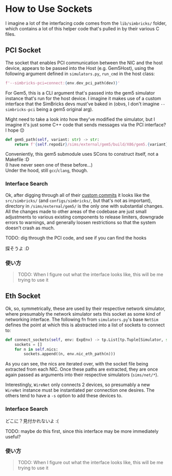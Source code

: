 # How to Use Sockets

I imagine a lot of the interfacing code comes from the `lib/simbricks/` folder, which contains a lot of this helper code that's pulled in by their various C files.

## PCI Socket

The socket that enables PCI communication between the NIC and the host device, appears to be passed into the Host (e.g. Gem5Host), using the following argument defined in `simulators.py`, `run_cmd` in the host class:

```py
f'--simbricks-pci=connect:{env.dev_pci_path(dev)}'
```

For Gem5, this is a CLI argument that's passed into the gem5 simulator instance that's run for the host device. I imagine it makes use of a custom interface that the SimBricks devs must've baked in (obvs, I don't imagine `--simbricks-pci` being a gem5 original arg).

Might need to take a look into how they've modified the simulator, but I imagine it's just some C++ code that sends messages via the PCI interface? I hope :pensive:

```py
def gem5_path(self, variant: str) -> str:
    return f'{self.repodir}/sims/external/gem5/build/X86/gem5.{variant}'
```

Conveniently, this gem5 submodule uses SCons to construct itself, not a Makefile :D\
(I have never seen one of these before...)\
Under the hood, still `gcc`/`clang`, though.

### Interface Search

Ok, after digging through all of their [custom commits](https://github.com/simbricks/gem5/commits/main/) it looks like the `src/simbricks/` (and `configs/simbricks/`, but that's not as important), directory in `/sims/external/gem5/` is the only one with substantial changes. All the changes made to other areas of the codebase are just small adjustments to various existing components to release limiters, downgrade errors to warnings, and generally loosen restrictions so that the system doesn't crash as much.

TODO: dig through the PCI code, and see if you can find the hooks

探そうよ :D

### 使い方

> TODO: When I figure out what the interface looks like, this will be me trying to use it

## Eth Socket

Ok, so, symmetrically, these are used by their respective network simulator, where presumably the network simulator sets this socket as some kind of networking interface. The following fn from `simulators.py`'s base `NetSim` defines the point at which this is abstracted into a list of sockets to connect to:

```py
def connect_sockets(self, env: ExpEnv) -> tp.List[tp.Tuple[Simulator, str]]:
    sockets = []
    for n in self.nics:
        sockets.append((n, env.nic_eth_path(n)))
```

As you can see, the nics are iterated over, with the socket file being extracted from each NIC. Once these paths are extracted, they are once again passed as arguments into their respective simulators (`sims/net/*`).

Interestingly, `WireNet` only connects 2 devices, so presumably a new `WireNet` instance must be instantiated per connection one desires. The others tend to have a `-s` option to add these devices to.

### Interface Search

どこに？見付かれないよ :(

TODO: maybe do this first, since this interface may be more immediately useful?

### 使い方

> TODO: When I figure out what the interface looks like, this will be me trying to use it

